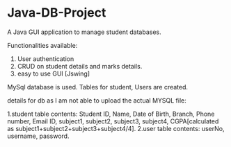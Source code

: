 # Java-DB-Project
A Java GUI application to manage student databases.

Functionalities available:

1. User authentication
2. CRUD on student details and marks details.
3. easy to use GUI [Jswing]

 MySql database is used. Tables for student, Users are created.

details for db as I am not able to upload the actual MYSQL file:

1.student table contents: Student ID, Name, Date of Birth, Branch, Phone number, Email ID, subject1, subject2, subject3, subject4, CGPA[calculated as subject1+subject2+subject3+subject4/4].
2.user table contents: userNo, username, password.

 

 
